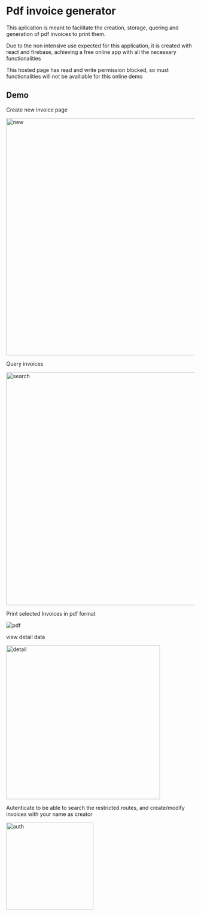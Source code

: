 # Pdf invoice generator

This aplication is meant to facilitate the creation, storage, quering and generation of pdf invoices to print them.

Due to the non intensive use expected for this application, it is created with react and firebase, achieving a free online app with all the necessary functionalities

This hosted page has read and write permission blocked, so must functionalities will not be availiable for this online demo

## Demo
Create new invoice page 

<img width="633" alt="new" src="https://user-images.githubusercontent.com/80784724/155864792-c656a9c3-7476-4778-891e-c6d8c9f73afb.png">

Query invoices

<img width="622" alt="search" src="https://user-images.githubusercontent.com/80784724/155864853-9be82eb0-529c-4b7a-bb4a-bbd202e0595b.png">

Print selected Invoices in pdf format

![pdf](https://user-images.githubusercontent.com/80784724/155864994-9edc129a-6fa4-4fdf-b516-33cea8b71299.jpg)

view detail data

<img width="411" alt="detail" src="https://user-images.githubusercontent.com/80784724/155864871-1c55fd4b-0fda-409e-9b94-4d048e9a4e2d.png">

Autenticate to be able to search the restricted routes, and create/modify invoices with your name as creator

<img width="233" alt="auth" src="https://user-images.githubusercontent.com/80784724/155864910-c06b369a-4fdc-444f-b743-1235a98ede19.png">
